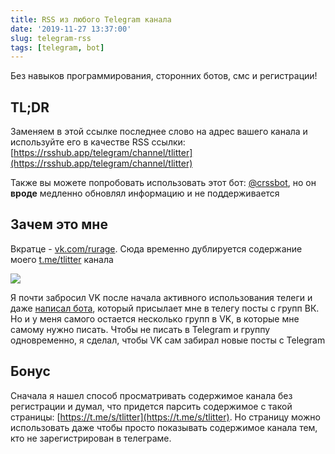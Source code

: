 ```yaml
---
title: RSS из любого Telegram канала
date: '2019-11-27 13:37:00'
slug: telegram-rss
tags: [telegram, bot]
---
```


Без навыков программирования, сторонних ботов, смс и регистрации!

## TL;DR

Заменяем в этой ссылке последнее слово на адрес вашего канала и используйте его в качестве RSS ссылки: [https://rsshub.app/telegram/channel/tlitter](https://rsshub.app/telegram/channel/tlitter)

Также вы можете попробовать использовать этот бот: [@crssbot](https://t.me/crssbot), но он **вроде** медленно обновлял информацию и не поддерживается

## Зачем это мне

Вкратце - [vk.com/rurage](https://vk.com/rurage). Сюда временно дублируется содержание моего [t.me/tlitter](https://t.me/tlitter) канала

![](https://s3.amd-nick.me/2019/11/image-12.png)

Я почти забросил VK после начала активного использования телеги и даже [написал бота](/docs/telegram/bots), который присылает мне в телегу посты с групп ВК. Но и у меня самого остается несколько групп в VK, в которые мне самому нужно писать. Чтобы не писать в Telegram и группу одновременно, я сделал, чтобы VK сам забирал новые посты с Telegram

## Бонус

Сначала я нашел способ просматривать содержимое канала без регистрации и думал, что придется парсить содержимое с такой страницы: [https://t.me/s/tlitter](https://t.me/s/tlitter). Но страницу можно использовать даже чтобы просто показывать содержимое канала тем, кто не зарегистрирован в телеграме.

